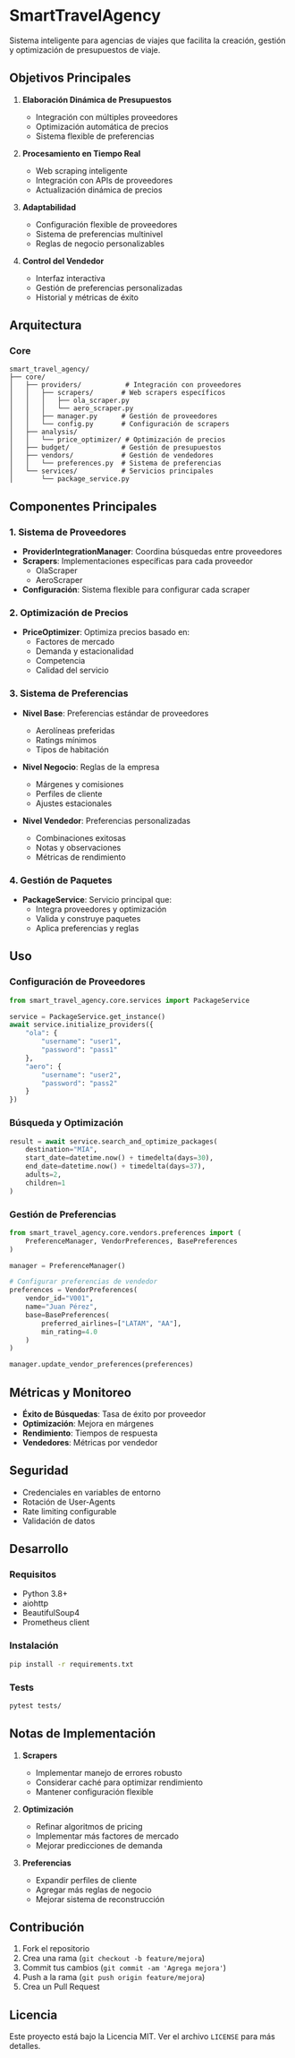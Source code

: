 # SmartTravelAgency 

Sistema inteligente para agencias de viajes que facilita la creación, gestión y optimización de presupuestos de viaje.

## Objetivos Principales

1. **Elaboración Dinámica de Presupuestos**
   - Integración con múltiples proveedores
   - Optimización automática de precios
   - Sistema flexible de preferencias

2. **Procesamiento en Tiempo Real**
   - Web scraping inteligente
   - Integración con APIs de proveedores
   - Actualización dinámica de precios

3. **Adaptabilidad**
   - Configuración flexible de proveedores
   - Sistema de preferencias multinivel
   - Reglas de negocio personalizables

4. **Control del Vendedor**
   - Interfaz interactiva
   - Gestión de preferencias personalizadas
   - Historial y métricas de éxito

## Arquitectura

### Core
```
smart_travel_agency/
├── core/
│   ├── providers/           # Integración con proveedores
│   │   ├── scrapers/       # Web scrapers específicos
│   │   │   ├── ola_scraper.py
│   │   │   └── aero_scraper.py
│   │   ├── manager.py      # Gestión de proveedores
│   │   └── config.py       # Configuración de scrapers
│   ├── analysis/
│   │   └── price_optimizer/ # Optimización de precios
│   ├── budget/             # Gestión de presupuestos
│   ├── vendors/            # Gestión de vendedores
│   │   └── preferences.py  # Sistema de preferencias
│   └── services/           # Servicios principales
│       └── package_service.py
```

## Componentes Principales

### 1. Sistema de Proveedores
- **ProviderIntegrationManager**: Coordina búsquedas entre proveedores
- **Scrapers**: Implementaciones específicas para cada proveedor
  - OlaScraper
  - AeroScraper
- **Configuración**: Sistema flexible para configurar cada scraper

### 2. Optimización de Precios
- **PriceOptimizer**: Optimiza precios basado en:
  - Factores de mercado
  - Demanda y estacionalidad
  - Competencia
  - Calidad del servicio

### 3. Sistema de Preferencias
- **Nivel Base**: Preferencias estándar de proveedores
  - Aerolíneas preferidas
  - Ratings mínimos
  - Tipos de habitación
  
- **Nivel Negocio**: Reglas de la empresa
  - Márgenes y comisiones
  - Perfiles de cliente
  - Ajustes estacionales
  
- **Nivel Vendedor**: Preferencias personalizadas
  - Combinaciones exitosas
  - Notas y observaciones
  - Métricas de rendimiento

### 4. Gestión de Paquetes
- **PackageService**: Servicio principal que:
  - Integra proveedores y optimización
  - Valida y construye paquetes
  - Aplica preferencias y reglas

## Uso

### Configuración de Proveedores
```python
from smart_travel_agency.core.services import PackageService

service = PackageService.get_instance()
await service.initialize_providers({
    "ola": {
        "username": "user1",
        "password": "pass1"
    },
    "aero": {
        "username": "user2",
        "password": "pass2"
    }
})
```

### Búsqueda y Optimización
```python
result = await service.search_and_optimize_packages(
    destination="MIA",
    start_date=datetime.now() + timedelta(days=30),
    end_date=datetime.now() + timedelta(days=37),
    adults=2,
    children=1
)
```

### Gestión de Preferencias
```python
from smart_travel_agency.core.vendors.preferences import (
    PreferenceManager, VendorPreferences, BasePreferences
)

manager = PreferenceManager()

# Configurar preferencias de vendedor
preferences = VendorPreferences(
    vendor_id="V001",
    name="Juan Pérez",
    base=BasePreferences(
        preferred_airlines=["LATAM", "AA"],
        min_rating=4.0
    )
)

manager.update_vendor_preferences(preferences)
```

## Métricas y Monitoreo

- **Éxito de Búsquedas**: Tasa de éxito por proveedor
- **Optimización**: Mejora en márgenes
- **Rendimiento**: Tiempos de respuesta
- **Vendedores**: Métricas por vendedor

## Seguridad

- Credenciales en variables de entorno
- Rotación de User-Agents
- Rate limiting configurable
- Validación de datos

## Desarrollo

### Requisitos
- Python 3.8+
- aiohttp
- BeautifulSoup4
- Prometheus client

### Instalación
```bash
pip install -r requirements.txt
```

### Tests
```bash
pytest tests/
```

## Notas de Implementación

1. **Scrapers**
   - Implementar manejo de errores robusto
   - Considerar caché para optimizar rendimiento
   - Mantener configuración flexible

2. **Optimización**
   - Refinar algoritmos de pricing
   - Implementar más factores de mercado
   - Mejorar predicciones de demanda

3. **Preferencias**
   - Expandir perfiles de cliente
   - Agregar más reglas de negocio
   - Mejorar sistema de reconstrucción

## Contribución

1. Fork el repositorio
2. Crea una rama (`git checkout -b feature/mejora`)
3. Commit tus cambios (`git commit -am 'Agrega mejora'`)
4. Push a la rama (`git push origin feature/mejora`)
5. Crea un Pull Request

## Licencia

Este proyecto está bajo la Licencia MIT. Ver el archivo `LICENSE` para más detalles.
